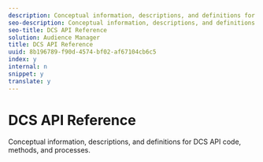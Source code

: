 ```yaml
---
description: Conceptual information, descriptions, and definitions for DCS API code, methods, and processes.
seo-description: Conceptual information, descriptions, and definitions for DCS API code, methods, and processes.
seo-title: DCS API Reference
solution: Audience Manager
title: DCS API Reference
uuid: 8b196789-f90d-4574-bf02-af67104cb6c5
index: y
internal: n
snippet: y
translate: y
---
```


# DCS API Reference

Conceptual information, descriptions, and definitions for DCS API code, methods, and processes.

